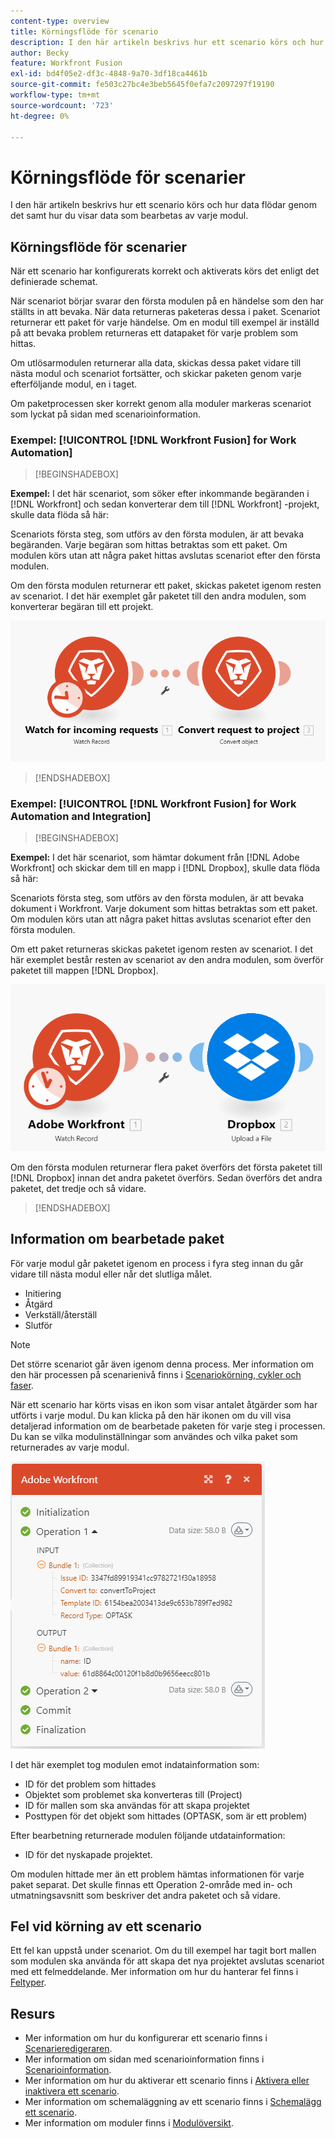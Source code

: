 ```yaml
---
content-type: overview
title: Körningsflöde för scenario
description: I den här artikeln beskrivs hur ett scenario körs och hur data flödar genom det. Där förklaras också var du kan hitta information om bearbetade data och hur du läser dem.
author: Becky
feature: Workfront Fusion
exl-id: bd4f05e2-df3c-4848-9a70-3df18ca4461b
source-git-commit: fe503c27bc4e3beb5645f0efa7c2097297f19190
workflow-type: tm+mt
source-wordcount: '723'
ht-degree: 0%

---
```


# Körningsflöde för scenarier

I den här artikeln beskrivs hur ett scenario körs och hur data flödar genom det samt hur du visar data som bearbetas av varje modul.

## Körningsflöde för scenarier

När ett scenario har konfigurerats korrekt och aktiverats körs det enligt det definierade schemat.

När scenariot börjar svarar den första modulen på en händelse som den har ställts in att bevaka. När data returneras paketeras dessa i paket. Scenariot returnerar ett paket för varje händelse. Om en modul till exempel är inställd på att bevaka problem returneras ett datapaket för varje problem som hittas.

Om utlösarmodulen returnerar alla data, skickas dessa paket vidare till nästa modul och scenariot fortsätter, och skickar paketen genom varje efterföljande modul, en i taget.

Om paketprocessen sker korrekt genom alla moduler markeras scenariot som lyckat på sidan med scenarioinformation.

### Exempel: [!UICONTROL [!DNL Workfront Fusion] for Work Automation]

>[!BEGINSHADEBOX]

**Exempel:** I det här scenariot, som söker efter inkommande begäranden i [!DNL Workfront] och sedan konverterar dem till [!DNL Workfront] -projekt, skulle data flöda så här:

Scenariots första steg, som utförs av den första modulen, är att bevaka begäranden. Varje begäran som hittas betraktas som ett paket. Om modulen körs utan att några paket hittas avslutas scenariot efter den första modulen.

Om den första modulen returnerar ett paket, skickas paketet igenom resten av scenariot. I det här exemplet går paketet till den andra modulen, som konverterar begäran till ett projekt.

![](assets/example-execution-flow-wf-only.png)

>[!ENDSHADEBOX]

### Exempel: [!UICONTROL [!DNL Workfront Fusion] for Work Automation and Integration]

>[!BEGINSHADEBOX]

**Exempel:** I det här scenariot, som hämtar dokument från [!DNL Adobe Workfront] och skickar dem till en mapp i [!DNL Dropbox], skulle data flöda så här:

Scenariots första steg, som utförs av den första modulen, är att bevaka dokument i Workfront. Varje dokument som hittas betraktas som ett paket. Om modulen körs utan att några paket hittas avslutas scenariot efter den första modulen.

Om ett paket returneras skickas paketet igenom resten av scenariot. I det här exemplet består resten av scenariot av den andra modulen, som överför paketet till mappen [!DNL Dropbox].

![](assets/example-execution-flow-wf-dropbox.png)

Om den första modulen returnerar flera paket överförs det första paketet till [!DNL Dropbox] innan det andra paketet överförs. Sedan överförs det andra paketet, det tredje och så vidare.

>[!ENDSHADEBOX]

## Information om bearbetade paket

För varje modul går paketet igenom en process i fyra steg innan du går vidare till nästa modul eller når det slutliga målet.

* Initiering
* Åtgärd
* Verkställ/återställ
* Slutför

>[!NOTE]
>
>Det större scenariot går även igenom denna process. Mer information om den här processen på scenarienivå finns i [Scenariokörning, cykler och faser](/help/workfront-fusion/references/scenarios/scenario-execution-cycles-phases.md).

När ett scenario har körts visas en ikon som visar antalet åtgärder som har utförts i varje modul. Du kan klicka på den här ikonen om du vill visa detaljerad information om de bearbetade paketen för varje steg i processen. Du kan se vilka modulinställningar som användes och vilka paket som returnerades av varje modul.

![](assets/Info-processed-bundles.png)

I det här exemplet tog modulen emot indatainformation som:

* ID för det problem som hittades
* Objektet som problemet ska konverteras till (Project)
* ID för mallen som ska användas för att skapa projektet
* Posttypen för det objekt som hittades (OPTASK, som är ett problem)

Efter bearbetning returnerade modulen följande utdatainformation:

* ID för det nyskapade projektet.

Om modulen hittade mer än ett problem hämtas informationen för varje paket separat. Det skulle finnas ett Operation 2-område med in- och utmatningsavsnitt som beskriver det andra paketet och så vidare.

## Fel vid körning av ett scenario

Ett fel kan uppstå under scenariot. Om du till exempel har tagit bort mallen som modulen ska använda för att skapa det nya projektet avslutas scenariot med ett felmeddelande. Mer information om hur du hanterar fel finns i [Feltyper](/help/workfront-fusion/references/errors/error-processing.md).

## Resurs

* Mer information om hur du konfigurerar ett scenario finns i [Scenarieredigeraren](/help/workfront-fusion/get-started-with-fusion/navigate-fusion/scenario-editor.md).
* Mer information om sidan med scenarioinformation finns i [Scenarioinformation](/help/workfront-fusion/get-started-with-fusion/navigate-fusion/scenario-details.md).
* Mer information om hur du aktiverar ett scenario finns i [Aktivera eller inaktivera ett scenario](/help/workfront-fusion/manage-scenarios/activate-deactivate-scenarios.md).
* Mer information om schemaläggning av ett scenario finns i [Schemalägg ett scenario](/help/workfront-fusion/create-scenarios/config-scenarios-settings/schedule-a-scenario.md).
* Mer information om moduler finns i [Modulöversikt](/help/workfront-fusion/get-started-with-fusion/understand-fusion/module-overview.md).
